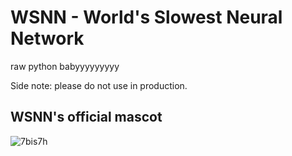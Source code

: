 # WSNN - World's Slowest Neural Network

raw python babyyyyyyyyy

Side note: please do not use in production.

<h2>WSNN's official mascot</h2>

![7bis7h](https://user-images.githubusercontent.com/19144650/219683917-1c7352cf-571a-4f0b-9679-1db4af6f72f3.jpg)

